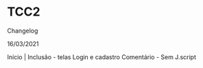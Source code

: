 # TCC2

Changelog

16/03/2021

Início |
Inclusão - telas Login e cadastro
Comentário - Sem J.script

